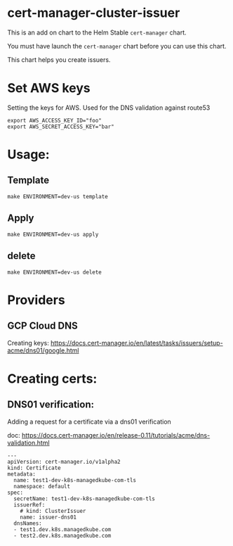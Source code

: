 cert-manager-cluster-issuer
==============================

This is an add on chart to the Helm Stable `cert-manager` chart.

You must have launch the `cert-manager` chart before you can use this chart.

This chart helps you create issuers.  

# Set AWS keys
Setting the keys for AWS.  Used for the DNS validation against route53

```
export AWS_ACCESS_KEY_ID="foo"
export AWS_SECRET_ACCESS_KEY="bar"
```

# Usage:

## Template

```
make ENVIRONMENT=dev-us template
```

## Apply

```
make ENVIRONMENT=dev-us apply
```

## delete

```
make ENVIRONMENT=dev-us delete
```

# Providers

## GCP Cloud DNS

Creating keys: https://docs.cert-manager.io/en/latest/tasks/issuers/setup-acme/dns01/google.html

# Creating certs:

## DNS01 verification:

Adding a request for a certificate via a dns01 verification

doc: https://docs.cert-manager.io/en/release-0.11/tutorials/acme/dns-validation.html

```
---
apiVersion: cert-manager.io/v1alpha2
kind: Certificate
metadata:
  name: test1-dev-k8s-managedkube-com-tls
  namespace: default
spec:
  secretName: test1-dev-k8s-managedkube-com-tls
  issuerRef:
    # kind: ClusterIssuer
    name: issuer-dns01
  dnsNames:
  - test1.dev.k8s.managedkube.com
  - test2.dev.k8s.managedkube.com

```
